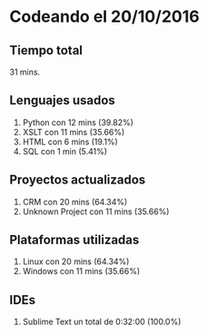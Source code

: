 # Codeando el 20/10/2016

## Tiempo total
31 mins.

## Lenguajes usados
1. Python con 12 mins (39.82%)
1. XSLT con 11 mins (35.66%)
1. HTML con 6 mins (19.1%)
1. SQL con 1 min (5.41%)

## Proyectos actualizados
1. CRM con 20 mins (64.34%)
1. Unknown Project con 11 mins (35.66%)

## Plataformas utilizadas
1. Linux con 20 mins (64.34%)
1. Windows con 11 mins (35.66%)

## IDEs
1. Sublime Text un total de 0:32:00 (100.0%)
